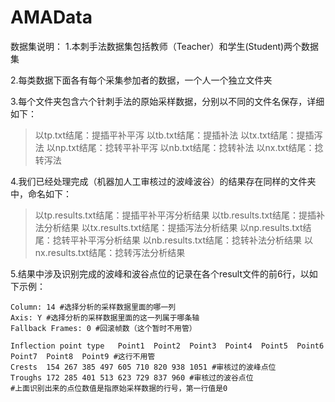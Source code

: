 # AMAData
数据集说明：
1.本刺手法数据集包括教师（Teacher）和学生(Student)两个数据集

2.每类数据下面各有每个采集参加者的数据，一个人一个独立文件夹

3.每个文件夹包含六个针刺手法的原始采样数据，分别以不同的文件名保存，详细如下：

> 以tp.txt结尾：提插平补平泻
> 以tb.txt结尾：提插补法
> 以tx.txt结尾：提插泻法
> 以np.txt结尾：捻转平补平泻
> 以nb.txt结尾：捻转补法
> 以nx.txt结尾：捻转泻法

4.我们已经处理完成（机器加人工审核过的波峰波谷）的结果存在同样的文件夹中，命名如下：

> 以tp.results.txt结尾：提插平补平泻分析结果
> 以tb.results.txt结尾：提插补法分析结果
> 以tx.results.txt结尾：提插泻法分析结果
> 以np.results.txt结尾：捻转平补平泻分析结果
> 以nb.results.txt结尾：捻转补法分析结果
> 以nx.results.txt结尾：捻转泻法分析结果

5.结果中涉及识别完成的波峰和波谷点位的记录在各个result文件的前6行，以如下示例：

```
Column: 14 #选择分析的采样数据里面的哪一列
Axis: Y #选择分析的采样数据里面的这一列属于哪条轴
Fallback Frames: 0 #回滚帧数（这个暂时不用管）

Inflection point type	Point1	Point2	Point3	Point4	Point5	Point6	Point7	Point8	Point9 #这行不用管
Crests	154	267	385	497	605	710	820	938	1051 #审核过的波峰点位
Troughs	172	285	401	513	623	729	837	960	#审核过的波谷点位
#上面识别出来的点位数值是指原始采样数据的行号，第一行值是0
```
